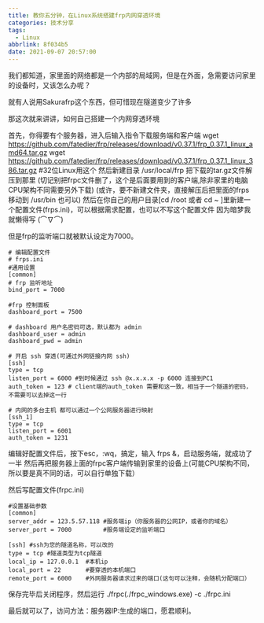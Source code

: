 ```yaml
---
title: 教你五分钟，在Linux系统搭建frp内网穿透环境
categories: 技术分享
tags:
  - Linux
abbrlink: 8f034b5
date: 2021-09-07 20:57:00
---
```

我们都知道，家里面的网络都是一个内部的局域网，但是在外面，急需要访问家里的设备时，又该怎么办呢？

就有人说用Sakurafrp这个东西，但可惜现在隧道变少了许多

那这次就来讲讲，如何自己搭建一个内网穿透环境

首先，你得要有个服务器，进入后输入指令下载服务端和客户端
    wget https://github.com/fatedier/frp/releases/download/v0.37.1/frp_0.37.1_linux_amd64.tar.gz
    wget https://github.com/fatedier/frp/releases/download/v0.37.1/frp_0.37.1_linux_386.tar.gz #32位Linux用这个
然后新建目录 /usr/local/frp 把下载的tar.gz文件解压到那里 (切记别把frpc文件删了，这个是后面要用到的客户端,除非家里的电脑CPU架构不同需要另外下载)
(或许，要不新建文件夹，直接解压后把里面的frps移动到 /usr/bin 也可以)
然后在你自己的用户目录[cd /root 或者 cd ~ ]里新建一个配置文件(frps.ini)，可以根据需求配置，也可以不写这个配置文件
因为暗梦我就懒得写 (⌒∇⌒)

但是frp的监听端口就被默认设定为7000。

    # 编辑配置文件 
    # frps.ini
    #通用设置
    [common]
    # frp 监听地址
    bind_port = 7000
 
    #frp 控制面板
    dashboard_port = 7500
 
    # dashboard 用户名密码可选，默认都为 admin
    dashboard_user = admin
    dashboard_pwd = admin
 
    # 开启 ssh 穿透(可通过外网链接内网 ssh)
    [ssh]
    type = tcp
    listen_port = 6000 #到时候通过 ssh @x.x.x.x -p 6000 连接到PC1
    auth_token = 123 # client端的auth_token 需要和这一致，相当于一个隧道的密码，不需要可以去掉这一行
 
    # 内网的多台主机 都可以通过一个公网服务器进行映射
    [ssh_1]
    type = tcp
    listen_port = 6001 
    auth_token = 1231

编辑好配置文件后，按下esc，:wq，搞定，输入 frps &，启动服务端，就成功了一半
然后再把服务器上面的frpc客户端传输到家里的设备上(可能CPU架构不同，所以要是真不同的话，可以自行单独下载）

然后写配置文件(frpc.ini)

    #设置基础参数
    [common]
    server_addr = 123.5.57.118 #服务端ip（你服务器的公网IP，或者你的域名）
    server_port = 7000         #服务端设定的监听端口
 
    [ssh] #ssh为您的隧道名称，可以改的
    type = tcp #隧道类型为tcp隧道
    local_ip = 127.0.0.1  #本机ip
    local_port = 22       #要穿透的本机端口
    remote_port = 6000    #外网服务器请求过来的端口(这句可以注释，会随机分配端口）

保存完毕后关闭程序，然后运行 ./frpc(./frpc_windows.exe) -c ./frpc.ini

最后就可以了，访问方法：服务器IP:生成的端口，愿君顺利。
